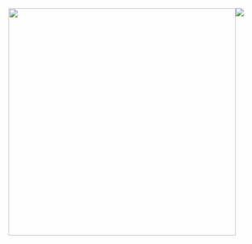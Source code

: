 <div style="display: flex; flex-direction: row;">
  <img class="img" src="https://github-readme-stats.vercel.app/api?username=thulin82&show_icons=true&rank_icon=github" width="450px" />
  <img class="img" src="https://github-readme-stats.vercel.app/api/top-langs/?username=thulin82&layout=compact&langs_count=8&card_width=330&size_weight=0.5&count_weight=0.5"/>
</div>
